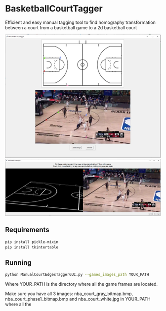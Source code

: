 # BasketballCourtTagger
Efficient and easy manual tagging tool to find homography transformation between a court from a basketball game to a 2d basketball court

<img src="example/main_screen1.JPG" width="900px">
<img src="example/tagged_screen1.JPG" width="1200px">


## Requirements

```bash
pip install pickle-mixin
pip install tkintertable
```

## Running
```bash
python ManualCourtEdgesTaggerGUI.py --games_images_path YOUR_PATH
```

Where YOUR_PATH is the directory where all the game frames are located.

Make sure you have all 3 images: nba_court_gray_bitmap.bmp, nba_court_phase1_bitmap.bmp and nba_court_white.jpg in YOUR_PATH where all the 
